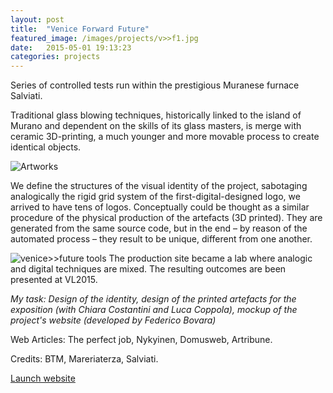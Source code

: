 ```yaml
---
layout: post
title:  "Venice Forward Future"
featured_image: /images/projects/v>>f1.jpg
date:   2015-05-01 19:13:23
categories: projects
---
```


Series of controlled tests run within the prestigious Muranese furnace Salviati.

Traditional glass blowing techniques, historically linked to the island of Murano and dependent on the skills of its glass masters, is merge with ceramic 3D-printing, a much younger and more movable process to create identical objects.

<img src="http://payload399.cargocollective.com/1/10/325579/10282917/3.1_1250.jpg" alt="Artworks">

We define the structures of the visual identity of the project, sabotaging analogically the rigid grid system of the first-digital-designed logo, we arrived to have tens of logos. Conceptually could be thought as a similar procedure of the physical production of the artefacts (3D printed). They are generated from the same source code, but in the end – by reason of the automated process – they result to be unique, different from one another.

<img src="http://payload399.cargocollective.com/1/10/325579/10282917/2_1600_c.jpg" alt="venice>>future tools">
The production site became a lab where analogic and digital techniques are mixed. The resulting outcomes are been presented at VL2015.

*My task: Design of the identity, design of the printed artefacts for the exposition (with Chiara Costantini and Luca Coppola), mockup of the project's website (developed by Federico Bovara)*

Web Articles: The perfect job, Nykyinen, Domusweb, Artribune.

Credits: BTM, Mareriaterza, Salviati.


<a href="http://venice-future.com/" target="_blank" class="button">Launch website</a>
